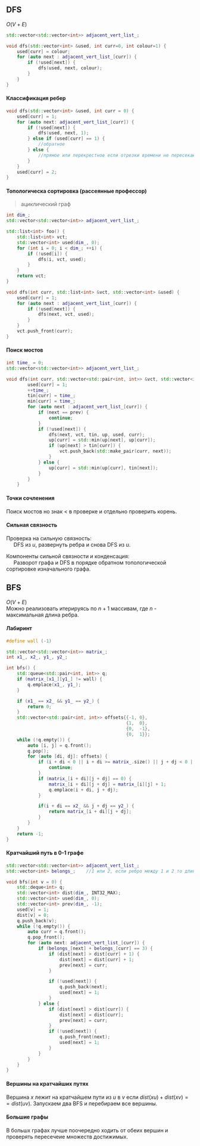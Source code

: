 ## DFS
$O(V + E)$

```cpp
std::vector<std::vector<int>> adjacent_vert_list_;

void dfs(std::vector<int> &used, int curr=0, int colour=1) {
    used[curr] = colour;
    for (auto next : adjacent_vert_list_[curr]) {
        if (!used[next]) {
            dfs(used, next, colour);
        }
    }
}
```

#### Классификация ребер
```cpp
void dfs(std::vector<int> &used, int curr = 0) {
    used[curr] = 1;
    for (auto next: adjacent_vert_list_[curr]) {
        if (!used[next]) {
            dfs(used, next, 1);
        } else if (used[curr] == 1) {
            //обратное
        } else {
            //прямое или перекрестное если отрезки времени не пересекаются
        }
    }
    used[curr] = 2;
}
```

#### Топологическа сортировка (рассеянные профессор)
> ациклический граф
```cpp
int dim_;
std::vector<std::vector<int>> adjacent_vert_list_;

std::list<int> foo() {
    std::list<int> vct;
    std::vector<int> used(dim_, 0);
    for (int i = 0; i < dim_; ++i) {
        if (!used[i]) {
            dfs(i, vct, used);
        }
    }
    return vct;
}

void dfs(int curr, std::list<int> &vct, std::vector<int> &used) {
    used[curr] = 1;
    for (auto next : adjacent_vert_list_[curr]) {
        if (!used[next]) {
            dfs(next, vct, used);
        }
    }
    vct.push_front(curr);
}
```

#### Поиск мостов
```cpp
int time_ = 0;
std::vector<std::vector<int>> adjacent_vert_list_;

void dfs(int curr, std::vector<std::pair<int, int>> &vct, std::vector<int> &tin, std::vector<int> &up, std::vector<int> &used, int prev) {
        used[curr] = 1;
        ++time_;
        tin[curr] = time_;
        min[curr] = time_;
        for (auto next : adjacent_vert_list_[curr]) {
            if (next == prev) {
                continue;
            }
            if (!used[next]) {
                dfs(next, vct, tin, up, used, curr);
                up[curr] = std::min(up[next], up[curr]);
                if (up[next] > tin[curr]) {
                    vct.push_back(std::make_pair(curr, next));
                }
            } else {
                up[curr] = std::min(up[curr], tin[next]);
            }
        }
    }
```

#### Точки сочленения
Поиск мостов но знак $<$ в проверке и отдельно проверить корень.


#### Сильная связность
Проверка на сильную связность:  
&nbsp;&nbsp;&nbsp;&nbsp; DFS из $u$, развернуть ребра и снова DFS из $u$.

Компоненты сильной связности и конденсация:  
&nbsp;&nbsp;&nbsp;&nbsp;  Разворот графа и DFS в порядке обратном топологической сортировке изначального графа.

## BFS
$O(V + E)$  
Можно реализовать итерируясь по $n + 1$ массивам, где $n$ - максимальная длина ребра.

#### Лабиринт

```cpp
#define wall (-1)

std::vector<std::vector<int>> matrix_;
int x1_, x2_, y1_, y2_;

int bfs() {
    std::queue<std::pair<int, int>> q;
    if (matrix_[x1_][y1_] != wall) {
        q.emplace(x1_, y1_);
    }

    if (x1_ == x2_ && y1_ == y2_) {
        return 0;
    }
    std::vector<std::pair<int, int>> offsets{{-1, 0},
                                             {1,  0},
                                             {0,  -1},
                                             {0,  1}};
    while (!q.empty()) {
        auto [i, j] = q.front();
        q.pop();
        for (auto [di, dj]: offsets) {
            if (i + di < 0 || i + di >= matrix_.size() || j + dj < 0 || j + dj >= matrix_[i].size()) {
                continue;
            }
            if (matrix_[i + di][j + dj] == 0) {
                matrix_[i + di][j + dj] = matrix_[i][j] + 1;
                q.emplace(i + di, j + dj);
            }

            if(i + di == x2_ && j + dj == y2_) {
                return matrix_[i + di][j + dj];
            }
        }
    }
    return -1;
}
```

#### Кратчайший путь в 0-1 графе 

```cpp
std::vector<std::vector<int>> adjacent_vert_list_;
std::vector<int> belongs_;    //1 или 2, если ребро между 1 и 2 то длина ребра один

void bfs(int v = 0) {
    std::deque<int> q;
    std::vector<int> dist(dim_, INT32_MAX);
    std::vector<int> used(dim_, 0);
    std::vector<int> prev(dim_, -1);
    used[v] = 1;
    dist[v] = 0;
    q.push_back(v);
    while (!q.empty()) {
        auto curr = q.front();
        q.pop_front();
        for (auto next: adjacent_vert_list_[curr]) {
            if (belongs_[next] + belongs_[curr] == 3) {
                if (dist[next] > dist[curr] + 1) {
                    dist[next] = dist[curr] + 1;
                    prev[next] = curr;
                }

                if (!used[next]) {
                    q.push_back(next);
                    used[next] = 1;
                }
            } else {
                if (dist[next] > dist[curr]) {
                    dist[next] = dist[curr];
                    prev[next] = curr;
                }
                if (!used[next]) {
                    q.push_front(next);
                    used[next] = 1;
                }
            }
        }
    }
}
```

#### Вершины на кратчайших путях

Вершина $x$ лежит на кратчайшем пути из $u$ в $v$ если $dist(xu) + dist(xv) == dist(uv)$. Запускаем два BFS и перебираем все вершины.

#### Большие графы

В большх графах лучше поочередно ходить от обеих вершин и проверять пересечеие множеств достижимых.
